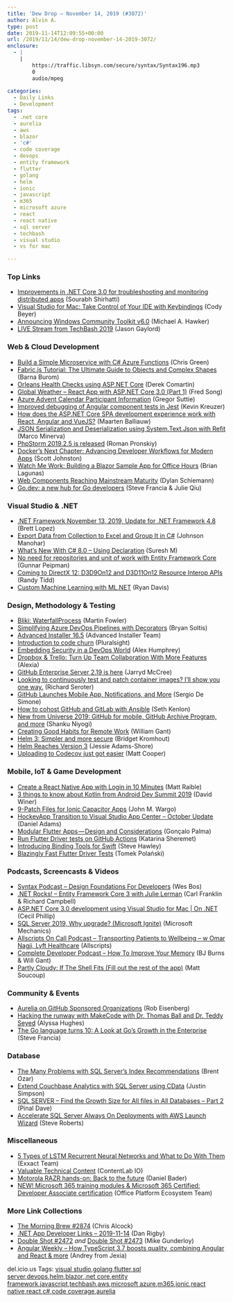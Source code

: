 ```yaml
---
title: 'Dew Drop – November 14, 2019 (#3072)'
author: Alvin A.
type: post
date: 2019-11-14T12:09:55+00:00
url: /2019/11/14/dew-drop-november-14-2019-3072/
enclosure:
  - |
    |
        https://traffic.libsyn.com/secure/syntax/Syntax196.mp3
        0
        audio/mpeg
        
categories:
  - Daily Links
  - Development
tags:
  - .net core
  - aurelia
  - aws
  - blazor
  - 'c#'
  - code coverage
  - devops
  - entity framework
  - flutter
  - golang
  - helm
  - ionic
  - javascript
  - m365
  - microsoft azure
  - react
  - react native
  - sql server
  - techbash
  - visual studio
  - vs for mac

---
```

### <a name="top"></a>Top Links

  * <a href="https://devblogs.microsoft.com/aspnet/improvements-in-net-core-3-0-for-troubleshooting-and-monitoring-distributed-apps/" target="_blank" rel="noopener noreferrer">Improvements in .NET Core 3.0 for troubleshooting and monitoring distributed apps</a> (Sourabh Shirhatti)
  * <a href="https://devblogs.microsoft.com/visualstudio/visual-studio-for-mac-take-control-of-your-ide-with-keybindings/" target="_blank" rel="noopener noreferrer">Visual Studio for Mac: Take Control of Your IDE with Keybindings</a> (Cody Beyer)
  * <a href="https://blogs.windows.com/windowsdeveloper/2019/11/13/announcing-windows-community-toolkit-v6-0/?WT.mc_id=DX_MVP4025064" target="_blank" rel="noopener noreferrer">Announcing Windows Community Toolkit v6.0</a> (Michael A. Hawker)
  * <a href="https://www.jasongaylord.com/blog/live-stream-from-techbash-2019" target="_blank" rel="noopener noreferrer">LIVE Stream from TechBash 2019</a> (Jason Gaylord)



### <a name="web"></a>Web & Cloud Development

  * <a href="https://developer.okta.com/blog/2019/11/13/build-simple-microservice-csharp-azure-functions" target="_blank" rel="noopener noreferrer">Build a Simple Microservice with C# Azure Functions</a> (Chris Green)
  * <a href="http://codingsans.com/blog/fabricjs-tutorial" target="_blank" rel="noopener noreferrer">Fabric.js Tutorial: The Ultimate Guide to Objects and Complex Shapes</a> (Barna Burom)
  * <a href="https://codeopinion.com/orleans-health-checks-using-asp-net-core/" target="_blank" rel="noopener noreferrer">Orleans Health Checks using ASP.NET Core</a> (Derek Comartin)
  * <a href="https://www.codeproject.com/Articles/5248030/Global-Weather-React-App-with-ASP-NET-Core-3-0-P-2" target="_blank" rel="noopener noreferrer">Global Weather &#8211; React App with ASP.NET Core 3.0 (Part 1)</a> (Fred Song)
  * <a href="https://gregorsuttie.com/2019/11/13/azure-advent-calendar-information-for-people-taking-part/" target="_blank" rel="noopener noreferrer">Azure Advent Calendar Participant Information</a> (Gregor Suttie)
  * <a href="https://blog.angularindepth.com/improved-debugging-of-angular-component-tests-in-jest-ac035e521763?source=rss----e5ed704095b---4" target="_blank" rel="noopener noreferrer">Improved debugging of Angular component tests in Jest</a> (Kevin Kreuzer)
  * <a href="https://blog.maartenballiauw.be/post/2019/11/13/how-does-the-aspnetcore-spa-development-experience-work.html" target="_blank" rel="noopener noreferrer">How does the ASP.NET Core SPA development experience work with React, Angular and VueJS?</a> (Maarten Balliauw)
  * <a href="https://marcominerva.wordpress.com/2019/11/13/json-serialization-and-deserialization-using-system-text-json-with-refit/" target="_blank" rel="noopener noreferrer">JSON Serialization and Deserialization using System.Text.Json with Refit</a> (Marco Minerva)
  * <a href="https://blog.jetbrains.com/phpstorm/2019/11/phpstorm-2019-2-5-is-released/" target="_blank" rel="noopener noreferrer">PhpStorm 2019.2.5 is released</a> (Roman Pronskiy)
  * <a href="https://www.docker.com/blog/docker-next-chapter-advancing-developer-workflows-for-modern-apps/" target="_blank" rel="noopener noreferrer">Docker’s Next Chapter: Advancing Developer Workflows for Modern Apps</a> (Scott Johnston)
  * <a href="https://brianlagunas.com/watch-me-work-building-a-blazor-sample-app-for-office-hours/" target="_blank" rel="noopener noreferrer">Watch Me Work: Building a Blazor Sample App for Office Hours</a> (Brian Lagunas)
  * <a href="https://www.infoq.com/news/2019/11/web-components-mainstream?utm_campaign=infoq_content&utm_source=infoq&utm_medium=feed&utm_term=global" target="_blank" rel="noopener noreferrer">Web Components Reaching Mainstream Maturity</a> (Dylan Schiemann)
  * <a href="https://blog.golang.org/go.dev" target="_blank" rel="noopener noreferrer">Go.dev: a new hub for Go developers</a> (Steve Francia & Julie Qiu)



### <a name="dotnet"></a>Visual Studio & .NET

  * <a href="https://devblogs.microsoft.com/dotnet/net-framework-november-13-2019-update-for-net-framework-4-8/" target="_blank" rel="noopener noreferrer">.NET Framework November 13, 2019, Update for .NET Framework 4.8</a> (Brett Lopez)
  * <a href="https://www.syncfusion.com/blogs/post/export-data-from-collections-to-excel-and-group-csharp.aspx" target="_blank" rel="noopener noreferrer">Export Data from Collection to Excel and Group It in C#</a> (Johnson Manohar)
  * <a href="https://www.syncfusion.com/blogs/post/csharp-8-0-using-declaration.aspx" target="_blank" rel="noopener noreferrer">What’s New With C# 8.0 – Using Declaration</a> (Suresh M)
  * <a href="https://gunnarpeipman.com/ef-core-repository-unit-of-work/" target="_blank" rel="noopener noreferrer">No need for repositories and unit of work with Entity Framework Core</a> (Gunnar Peipman)
  * <a href="https://devblogs.microsoft.com/directx/coming-to-directx-12-d3d9on12-and-d3d11on12-resource-interop-apis/" target="_blank" rel="noopener noreferrer">Coming to DirectX 12: D3D9On12 and D3D11On12 Resource Interop APIs</a> (Randy Tidd)
  * <a href="https://www.telerik.com/blogs/custom-machine-learning-with-mlnet" target="_blank" rel="noopener noreferrer">Custom Machine Learning with ML.NET</a> (Ryan Davis)



### <a name="design"></a>Design, Methodology & Testing

  * <a href="https://martinfowler.com/bliki/WaterfallProcess.html" target="_blank" rel="noopener noreferrer">Bliki: WaterfallProcess</a> (Martin Fowler)
  * <a href="https://devblogs.microsoft.com/premier-developer/simplifying-azure-devops-pipelines-with-decorators/" target="_blank" rel="noopener noreferrer">Simplifying Azure DevOps Pipelines with Decorators</a> (Bryan Soltis)
  * <a href="https://www.advancedinstaller.com/release-16.5.html" target="_blank" rel="noopener noreferrer">Advanced Installer 16.5</a> (Advanced Installer Team)
  * <a href="https://www.pluralsight.com/blog/tutorials/code-churn" target="_blank" rel="noopener noreferrer">Introduction to code churn</a> (Pluralsight)
  * <a href="https://www.stickyminds.com/article/embedding-security-devops-world" target="_blank" rel="noopener noreferrer">Embedding Security in a DevOps World</a> (Alex Humphrey)
  * <a href="https://blog.trello.com/dropbox-integration" target="_blank" rel="noopener noreferrer">Dropbox & Trello: Turn Up Team Collaboration With More Features</a> (Alexia)
  * <a href="https://github.blog/2019-11-13-github-enterprise-server-2-19-is-here/" target="_blank" rel="noopener noreferrer">GitHub Enterprise Server 2.19 is here</a> (Jarryd McCree)
  * <a href="https://seroter.wordpress.com/2019/11/13/looking-to-continuously-test-and-patch-container-images-ill-show-you-one-way/" target="_blank" rel="noopener noreferrer">Looking to continuously test and patch container images? I’ll show you one way.</a> (Richard Seroter)
  * <a href="https://www.infoq.com/news/2019/11/GitHub-mobile-app-notifications?utm_campaign=infoq_content&utm_source=infoq&utm_medium=feed&utm_term=global" target="_blank" rel="noopener noreferrer">GitHub Launches Mobile App, Notifications, and More</a> (Sergio De Simone)
  * <a href="https://opensource.com/article/19/11/how-host-github-gitlab-ansible" target="_blank" rel="noopener noreferrer">How to cohost GitHub and GitLab with Ansible</a> (Seth Kenlon)
  * <a href="https://github.blog/2019-11-13-universe-day-one/" target="_blank" rel="noopener noreferrer">New from Universe 2019: GitHub for mobile, GitHub Archive Program, and more</a> (Shanku Niyogi)
  * <a href="https://simpleprogrammer.com/remote-working-habits/" target="_blank" rel="noopener noreferrer">Creating Good Habits for Remote Work</a> (William Gant)
  * <a href="https://cloudblogs.microsoft.com/opensource/2019/11/13/helm-3-available-simpler-more-secure/" target="_blank" rel="noopener noreferrer">Helm 3: Simpler and more secure</a> (Bridget Kromhout)
  * <a href="https://www.cncf.io/news/2019/11/13/helm-reaches-version-3/" target="_blank" rel="noopener noreferrer">Helm Reaches Version 3</a> (Jessie Adams-Shore)
  * <a href="https://devblogs.microsoft.com/devops/uploading-to-codecov-just-got-easier/" target="_blank" rel="noopener noreferrer">Uploading to Codecov just got easier</a> (Matt Cooper)



### <a name="mobile"></a>Mobile, IoT & Game Development

  * <a href="https://developer.okta.com/blog/2019/11/14/react-native-login" target="_blank" rel="noopener noreferrer">Create a React Native App with Login in 10 Minutes</a> (Matt Raible)
  * <a href="http://feedproxy.google.com/~r/blogspot/hsDu/~3/J1U1bpElU1w/3-things-to-know-about-kotlin-from.html" target="_blank" rel="noopener noreferrer">3 things to know about Kotlin from Android Dev Summit 2019</a> (David Winer)
  * <a href="https://johnwargo.com/mobile-development/9-patch-files-for-ionic-capacitor-apps.html" target="_blank" rel="noopener noreferrer">9-Patch Files for Ionic Capacitor Apps</a> (John M. Wargo)
  * <a href="https://devblogs.microsoft.com/appcenter/hockeyapp-transition-to-visual-studio-app-center-october-update/" target="_blank" rel="noopener noreferrer">HockeyApp Transition to Visual Studio App Center – October Update</a> (Daniel Adams)
  * <a href="https://medium.com/flutter-community/modular-flutter-apps-design-and-considerations-59c5ac65352?source=rss----86fb29d7cc6a---4" target="_blank" rel="noopener noreferrer">Modular Flutter Apps — Design and Considerations</a> (Gonçalo Palma)
  * <a href="https://medium.com/flutter-community/run-flutter-driver-tests-on-github-actions-13c639c7e4ab?source=rss----86fb29d7cc6a---4" target="_blank" rel="noopener noreferrer">Run Flutter Driver tests on GitHub Actions</a> (Katarina Sheremet)
  * <a href="http://plinth.org/techtalk/?p=580" target="_blank" rel="noopener noreferrer">Introducing Binding Tools for Swift</a> (Steve Hawley)
  * <a href="https://medium.com/flutter-community/blazingly-fast-flutter-driver-tests-5e375c833aa?source=rss----86fb29d7cc6a---4" target="_blank" rel="noopener noreferrer">Blazingly Fast Flutter Driver Tests</a> (Tomek Polański)



### <a name="podcasts"></a>Podcasts, Screencasts & Videos

  * <a href="https://traffic.libsyn.com/secure/syntax/Syntax196.mp3" target="_blank" rel="noopener noreferrer">Syntax Podcast &#8211; Design Foundations For Developers</a> (Wes Bos)
  * <a href="http://www.dotnetrocks.com/default.aspx?ShowNum=1661" target="_blank" rel="noopener noreferrer">.NET Rocks! &#8211; Entity Framework Core 3 with Julie Lerman</a> (Carl Franklin & Richard Campbell)
  * <a href="https://channel9.msdn.com/Shows/On-NET/ASPNET-Core-30-development-using-Visual-Studio-for-Mac?WT.mc_id=DX_MVP4025064" target="_blank" rel="noopener noreferrer">ASP.NET Core 3.0 development using Visual Studio for Mac | On .NET</a> (Cecil Phillip)
  * <a href="http://www.youtube.com/watch?v=doGYewwUoa4" target="_blank" rel="noopener noreferrer">SQL Server 2019, Why upgrade? (Microsoft Ignite)</a> (Microsoft Mechanics)
  * <a href="https://podcast.allscripts.com/e/transporting-patients-to-wellbeing-w-omar-nagji-lyft-healthcare/" target="_blank" rel="noopener noreferrer">Allscripts On Call Podcast &#8211; Transporting Patients to Wellbeing &#8211; w Omar Nagji, Lyft Healthcare</a> (Allscripts)
  * <a href="https://completedeveloperpodcast.com/episode-223/" target="_blank" rel="noopener noreferrer">Complete Developer Podcast &#8211; How To Improve Your Memory</a> (BJ Burns & Will Gant)
  * <a href="http://www.youtube.com/watch?v=lNOOQsmlTDE" target="_blank" rel="noopener noreferrer">Partly Cloudy: If The Shell Fits (Fill out the rest of the app)</a> (Matt Soucoup)



### <a name="events"></a>Community & Events

  * <a href="http://aurelia.io/blog/2019/11/13/aurelia-on-github-sponsored-organizations" target="_blank" rel="noopener noreferrer">Aurelia on GitHub Sponsored Organizations</a> (Rob Eisenberg)
  * <a href="https://www.microsoft.com/en-us/research/blog/hacking-the-runway-with-makecode-with-dr-thomas-ball-and-dr-teddy-seyed/" target="_blank" rel="noopener noreferrer">Hacking the runway with MakeCode with Dr. Thomas Ball and Dr. Teddy Seyed</a> (Alyssa Hughes)
  * <a href="http://feedproxy.google.com/~r/GDBcode/~3/oYp5-btjG0s/the-go-language-turns-10.html" target="_blank" rel="noopener noreferrer">The Go language turns 10: A Look at Go’s Growth in the Enterprise</a> (Steve Francia)



### <a name="sql"></a>Database

  * <a href="http://feedproxy.google.com/~r/BrentOzar-SqlServerDba/~3/lqf_rZH12hA/" target="_blank" rel="noopener noreferrer">The Many Problems with SQL Server’s Index Recommendations</a> (Brent Ozar)
  * <a href="https://blog.couchbase.com/extend-couchbase-analytics-with-sql-server-using-cdata/" target="_blank" rel="noopener noreferrer">Extend Couchbase Analytics with SQL Server using CData</a> (Justin Simpson)
  * <a href="https://blog.sqlauthority.com/2019/11/14/sql-server-find-the-growth-size-for-all-files-in-all-databases-part-2/" target="_blank" rel="noopener noreferrer">SQL SERVER – Find the Growth Size for All files in All Databases – Part 2</a> (Pinal Dave)
  * <a href="http://feedproxy.google.com/~r/AmazonWebServicesBlog/~3/y_iXeHKx1Os/" target="_blank" rel="noopener noreferrer">Accelerate SQL Server Always On Deployments with AWS Launch Wizard</a> (Steve Roberts)



### <a name="misc"></a>Miscellaneous

  * <a href="https://blog.exxactcorp.com/5-types-lstm-recurrent-neural-network/" target="_blank" rel="noopener noreferrer">5 Types of LSTM Recurrent Neural Networks and What to Do With Them</a> (Exxact Team)
  * <a href="https://developermedia.com/valuable-technical-content/" target="_blank" rel="noopener noreferrer">Valuable Technical Content</a> (ContentLab IO)
  * <a href="http://feedproxy.google.com/~r/androidcentral/~3/yvFMIyr-rv4/motorola-razr-preview" target="_blank" rel="noopener noreferrer">Motorola RAZR hands-on: Back to the future</a> (Daniel Bader)
  * <a href="https://developer.microsoft.com/en-us/microsoft-teams/blogs/new-microsoft-365-training-modules-microsoft-365-certified-developer-associate-certification/" target="_blank" rel="noopener noreferrer">NEW! Microsoft 365 training modules & Microsoft 365 Certified: Developer Associate certification</a> (Office Platform Ecosystem Team)



### <a name="links"></a>More Link Collections

  * <a href="http://feedproxy.google.com/~r/ReflectivePerspective/~3/6z135CHwrqY/" target="_blank" rel="noopener noreferrer">The Morning Brew #2874</a> (Chris Alcock)
  * <a href="https://links.danrigby.com/2019/11/app-developer-links-2019-11-14/" target="_blank" rel="noopener noreferrer">.NET App Developer Links &#8211; 2019-11-14</a> (Dan Rigby)
  * <a href="https://afreshcup.com/home/2019/11/13/double-shot-2472.html" target="_blank" rel="noopener noreferrer">Double Shot #2472</a> _and_ <a href="https://afreshcup.com/home/2019/11/14/double-shot-2473.html" target="_blank" rel="noopener noreferrer">Double Shot #2473</a> (Mike Gunderloy)
  * <a href="http://www.angular-weekly.com/archive/208997" target="_blank" rel="noopener noreferrer">Angular Weekly &#8211; How TypeScript 3.7 boosts quality, combining Angular and React & more</a> (Andrey from Jexia)



<div class="wlWriterEditableSmartContent" id="scid:77ECF5F8-D252-44F5-B4EB-D463C5396A79:c105658e-b1dc-4598-a37d-a15c21fc3c7a" style="margin: 0px; padding: 0px; float: none; display: inline;">
  del.icio.us Tags: <a href="http://del.icio.us/popular/visual+studio" rel="tag">visual studio</a>,<a href="http://del.icio.us/popular/golang" rel="tag">golang</a>,<a href="http://del.icio.us/popular/flutter" rel="tag">flutter</a>,<a href="http://del.icio.us/popular/sql+server" rel="tag">sql server</a>,<a href="http://del.icio.us/popular/devops" rel="tag">devops</a>,<a href="http://del.icio.us/popular/helm" rel="tag">helm</a>,<a href="http://del.icio.us/popular/blazor" rel="tag">blazor</a>,<a href="http://del.icio.us/popular/.net+core" rel="tag">.net core</a>,<a href="http://del.icio.us/popular/entity+framework" rel="tag">entity framework</a>,<a href="http://del.icio.us/popular/javascript" rel="tag">javascript</a>,<a href="http://del.icio.us/popular/techbash" rel="tag">techbash</a>,<a href="http://del.icio.us/popular/aws" rel="tag">aws</a>,<a href="http://del.icio.us/popular/microsoft+azure" rel="tag">microsoft azure</a>,<a href="http://del.icio.us/popular/m365" rel="tag">m365</a>,<a href="http://del.icio.us/popular/ionic" rel="tag">ionic</a>,<a href="http://del.icio.us/popular/react+native" rel="tag">react native</a>,<a href="http://del.icio.us/popular/react" rel="tag">react</a>,<a href="http://del.icio.us/popular/c%23" rel="tag">c#</a>,<a href="http://del.icio.us/popular/code+coverage" rel="tag">code coverage</a>,<a href="http://del.icio.us/popular/aurelia" rel="tag">aurelia</a>
</div>
